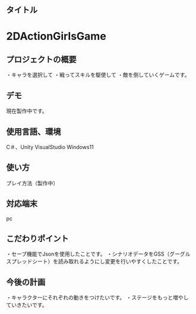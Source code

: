 ## タイトル

# 2DActionGirlsGame


## プロジェクトの概要
・キャラを選択して
・戦ってスキルを駆使して
・敵を倒していくゲームです。

## デモ
現在製作中です。

## 使用言語、環境
C＃、Unity
VisualStudio
Windows11

## 使い方
プレイ方法（製作中）

## 対応端末
pc

## こだわりポイント
・セーブ機能でJsonを使用したことです。
・シナリオデータをGSS（グーグルスプレッドシート）を読み取れるようにし変更を行いやすくしたことです。

## 今後の計画
・キャラクターにそれぞれの動きをつけたいです。
・ステージをもっと増やしていきたいです。

